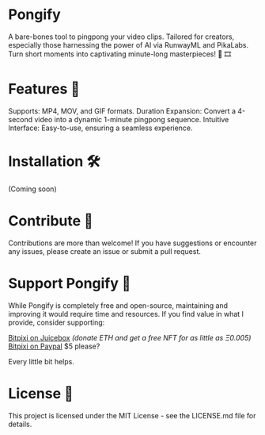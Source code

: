 # Pongify
A bare-bones tool to pingpong your video clips. Tailored for creators, especially those harnessing the power of AI via RunwayML and PikaLabs. Turn short moments into captivating minute-long masterpieces! 🔄 🎞️

# Features 🌟
Supports: MP4, MOV, and GIF formats.
Duration Expansion: Convert a 4-second video into a dynamic 1-minute pingpong sequence.
Intuitive Interface: Easy-to-use, ensuring a seamless experience.

# Installation 🛠️
(Coming soon)

# Contribute 🤝
Contributions are more than welcome! If you have suggestions or encounter any issues, please create an issue or submit a pull request.

# Support Pongify 🙌
While Pongify is completely free and open-source, maintaining and improving it would require time and resources. If you find value in what I provide, consider supporting:

<a href="https://juicebox.money/@pixipass">Bitpixi on Juicebox</a> <i>(donate ETH and get a free NFT for as little as Ξ0.005)</i>
<a href="https://www.paypal.com/paypalme/kase">Bitpixi on Paypal</a> $5 please?

Every little bit helps.

# License 📜
This project is licensed under the MIT License - see the LICENSE.md file for details.
